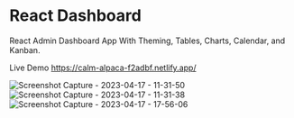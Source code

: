 # React Dashboard

React Admin Dashboard App With Theming, Tables, Charts, Calendar, and Kanban. 

Live Demo https://calm-alpaca-f2adbf.netlify.app/


![Screenshot Capture - 2023-04-17 - 11-31-50](https://user-images.githubusercontent.com/31875604/232517763-634d8cee-28b2-4b05-84ca-c12a61b5e984.png)
![Screenshot Capture - 2023-04-17 - 11-31-38](https://user-images.githubusercontent.com/31875604/232517804-55ac8ab7-17b1-4a80-9840-f597331976e3.png)
![Screenshot Capture - 2023-04-17 - 17-56-06](https://user-images.githubusercontent.com/31875604/232517829-f30dc4fe-be4a-4782-8f55-260c3ae4da20.png)
